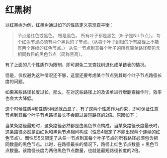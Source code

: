 # 红黑树

以红黑树为例，红黑树通过如下的性质定义实现自平衡：

> 节点是红色或黑色。
> 根是黑色。
> 所有叶子都是黑色（叶子是NIL节点）。
> 每个红色节点必须有两个黑色的子节点。（从每个叶子到根的所有路径上不能有两个连续的红色节点。）
> 从任一节点到其每个叶子的所有简单路径都包含相同数目的黑色节点（简称黑高）。

有了上面的几个性质作为限制，即可避免二叉查找树退化成单链表的情况。

但是，仅仅避免这种情况还不够，这里还要考虑某个节点到其每个叶子节点路径长度的问题。

如果某些路径长度过长，那么，在对这些路径上的及诶单进行增删查操作时，效率也会大大降低。

这个时候性质4和性质5用途就凸显了，有了这两个性质作为约束，即可保证任意节点到其每个叶子节点路径最长不会超过最短路径的2倍。原因如下：

当某条路径最短时，这条路径必然都是由黑色节点构成。当某条路径长度最长时，这条路径必然是由红色和黑色节点相间构成（性质4限定了不能出现两个连续的红色节点）。而性质5又限定了从任一节点到其每个叶子节点的所有路径必须包含相同数量的黑色节点。此时，在路径最长的情况下，路径上红色节点数量 = 黑色节点数量。该路径长度为两倍黑色节点数量，也就是最短路径长度的2倍。